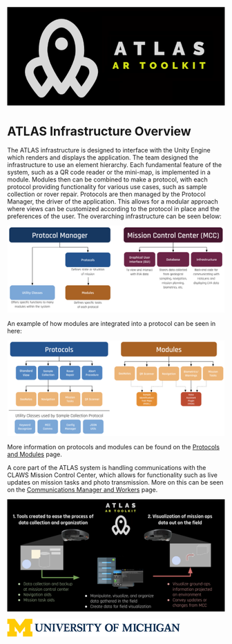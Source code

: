 <img src="diagrams/atlas.png" width="1000" text-align="center">

# ATLAS Infrastructure Overview

The ATLAS infrastructure is designed to interface with the Unity Engine which renders and displays the application. The team designed the infrastructure to use an element hierarchy. Each fundamental feature of the system, such as a QR code reader or the mini-map, is implemented in a module. Modules then can be combined to make a protocol, with each protocol providing functionality for various use cases, such as sample collection or rover repair. Protocols are then managed by the Protocol Manager, the driver of the application. This allows for a modular approach where views can be customized according to the protocol in place and the preferences of the user. The overarching infrastructure can be seen below: 

![Overview](diagrams/architecture_1.png)

An example of how modules are integrated into a protocol can be seen in here:

![Protocol/Module Breakdown](diagrams/architecture_2.png)

More information on protocols and modules can be found on the [Protocols and Modules](protocols_and_modules.md) page.

A core part of the ATLAS system is handling communications with the CLAWS Mission Control Center, which allows for functionality such as live updates on mission tasks and photo transmission. More on this can be seen on the [Communications Manager and Workers](comm_manager_and_worker.md) page. 

![Communications Overview](diagrams/atlas-flowchart.png)


<img src="diagrams/u-m-logo-horizontal.png" width="400" text-align="center">
